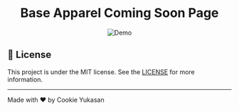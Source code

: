 <h1 align="center">
    Base Apparel Coming Soon Page
</h1>

<p align="center">
  <img alt="Demo" src=".github/preview.jpg">
</p>

## :memo: License

This project is under the MIT license. See the [LICENSE](https://github.com/CookieYukasan/base-apparel-coming-soon-page/tree/master/LICENSE.md) for more information.

---

Made with ♥ by Cookie Yukasan
